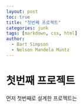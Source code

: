 ```yaml
---
layout: post
toc: true
title: "첫번째 프로젝트"
categories: junk
tags: [markdown, css, html]
author:
  - Bart Simpson
  - Nelson Mandela Muntz
---
```

# 첫번째 프로젝트
 먼저 첫번째로 설계한 프로젝트는
